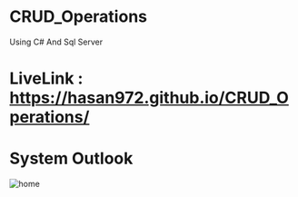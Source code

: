 # CRUD_Operations
 Using C# And Sql Server
# LiveLink : https://hasan972.github.io/CRUD_Operations/
# System Outlook
![home](https://user-images.githubusercontent.com/49594744/138546224-0c0d0207-e10e-4d80-9b0c-be99329b71d0.PNG)

